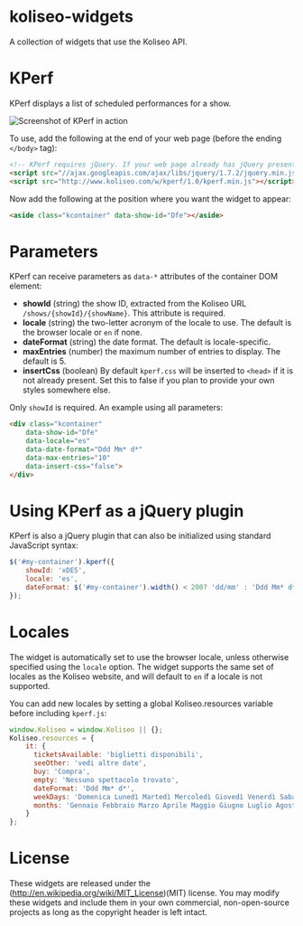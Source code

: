 koliseo-widgets
===============

A collection of widgets that use the Koliseo API.

KPerf
=====

KPerf displays a list of scheduled performances for a show. 

<img src="https://github.com/icoloma/koliseo-widgets/raw/master/screenshot.png" alt="Screenshot of KPerf in action">

To use, add the following at the end of your web page (before the ending <code>&lt;/body></code> tag):

```html
<!-- KPerf requires jQuery. If your web page already has jQuery present, you may omit this first line. -->
<script src="//ajax.googleapis.com/ajax/libs/jquery/1.7.2/jquery.min.js"></script>
<script src="http://www.koliseo.com/w/kperf/1.0/kperf.min.js"></script>
```

Now add the following at the position where you want the widget to appear:

```html
<aside class="kcontainer" data-show-id="Dfe"></aside>
```

Parameters
==========

KPerf can receive parameters as <code>data-*</code> attributes of the container DOM element:

* **showId** (string) the show ID, extracted from the Koliseo URL <code>/shows/{showId}/{showName}</code>. This attribute is required.
* **locale** (string) the two-letter acronym of the locale to use. The default is the browser locale or <code>en</code> if none.
* **dateFormat** (string) the date format. The default is locale-specific.
* **maxEntries** (number) the maximum number of entries to display. The default is 5.
* **insertCss** (boolean) By default <code>kperf.css</code> will be inserted to <code>&lt;head></code> if it is not already present. Set this to false if you plan to provide your own styles somewhere else.

Only <code>showId</code> is required. An example using all parameters:

```html
<div class="kcontainer" 
	data-show-id="Dfe" 
	data-locale="es" 
	data-date-format="Ddd Mm* d*" 
	data-max-entries="10" 
	data-insert-css="false">
</div>
```

Using KPerf as a jQuery plugin
==============================

KPerf is also a jQuery plugin that can also be initialized using standard JavaScript syntax:

```javascript
$('#my-container').kperf({
	showId: 'xDE5',
	locale: 'es',
	dateFormat: $('#my-container').width() < 200? 'dd/mm' : 'Ddd Mm* d*'
});
```

Locales
=======

The widget is automatically set to use the browser locale, unless otherwise specified using the <code>locale</code> option. The widget supports the same set of locales as the Koliseo website, and will default to <code>en</code> if a locale is not supported.

You can add new locales by setting a global Koliseo.resources variable before including <code>kperf.js</code>:

```javascript
window.Koliseo = window.Koliseo || {};
Koliseo.resources = {
	it: {
	  ticketsAvailable: 'biglietti disponibili',
      seeOther: 'vedi altre date',
      buy: 'Compra',
      empty: 'Nessuno spettacolo trovato',
      dateFormat: 'Ddd Mm* d*',
      weekDays: 'Domenica Lunedì Martedì Mercoledì Giovedì Venerdì Sabato',
      months: 'Gennaio Febbraio Marzo Aprile Maggio Giugno Luglio Agosto Settembre Ottobre Novembre Dicembre'
	}
};
```

License
=======

These widgets are released under the (http://en.wikipedia.org/wiki/MIT_License)(MIT) license. You may modify these widgets and include them in your own commercial, non-open-source projects as long as the copyright header is left intact.
